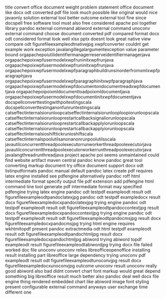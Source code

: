 title convert office document weight problem statement office document like docx odt converted pdf file look much possible like original would nice javaonly solution external tool better outcome external tool fine since docspell free software tool must also free considered apache poi together library pandoc external command abiword external command unoconv external command choose document converted pdf compared format docx odt considered format look well xlsx pptx doesnt look great native view compare odt figurefileexampleodtnativejpg xwpfconverter couldnt get example work exception javalangillegalargumentexception value parameter bound orgapachepoiutilidentifiermanagerreserveidentifiermanagerjava orgapachepoixwpfusermodelxwpfruninitxwpfrunjava orgapachepoixwpfusermodelxwpfruninitxwpfrunjava orgapachepoixwpfusermodelxwpfparagraphbuildrunsinorderfromxmlxwpfparagraphjava orgapachepoixwpfusermodelxwpfparagraphinitxwpfparagraphjava orgapachepoixwpfusermodelxwpfdocumentondocumentreadxwpfdocumentjava orgapachepoipoixmldocumentloadpoixmldocumentjava orgapachepoixwpfusermodelxwpfdocumentinitxwpfdocumentjava docspellconverttestingwithpoitestingscala docspellconverttestinganonfunruntestingscala catseffectinternalsiorunloopcatseffectinternalsiorunlooploopiorunloopscala catseffectinternalsiorunlooprestartcallbacksignaliorunloopscala catseffectinternalsiorunlooprestartcallbackapplyiorunloopscala catseffectinternalsiorunlooprestartcallbackapplyiorunloopscala catseffectinternalsioshifttickrunioshiftscala catseffectinternalspoolutilsanonanonrunpoolutilsscala javautilconcurrentthreadpoolexecutorrunworkerthreadpoolexecutorjava javautilconcurrentthreadpoolexecutorworkerrunthreadpoolexecutorjava javalangthreadrunthreadjava project apache poi seems unmaintained could find website artifact maven central pandoc know pandoc great tool converting markup document try office document support docx odt listinputformats pandoc manual default pandoc latex create pdf requires latex engine installed see pdfengine alternatively pandoc roff html intermediate format specify output file pdf extension add pdfengine html command line tool generate pdf intermediate format may specified pdfengine trying latex engine pandoc odt testpdf exampleodt result odt figurefileexampleodtpandoclatexjpg pandoc odt testpdf exampledocx result docx figurefileexampledocxpandoclatexjpg trying engine pandoc odt testpdf exampleodt result odt figurefileexampleodtpandoccontextjpg result docx figurefileexampledocxpandoccontextjpg trying engine pandoc odt testpdf exampleodt result odt figurefileexampleodtpandocmsjpg result docx figurefileexampledocxpandocmsjpg trying html engine requires wkhtmltopdf present pandoc extractmedia odt html testpdf exampleodt result odt figurefileexampleodtpandochtmljpg result docx figurefileexampledocxpandochtmljpg abiword trying abiword topdf exampleodt result figurefileexampleodtabiwordjpg trying docx file failed worked doc file unoconv unoconv relies libreofficeopenoffice installing result installing part libreoffice large dependency trying unoconv pdf exampleodt result odt figurefileexampleodtunoconvjpg result docx figurefileexampledocxunoconvjpg outcome unoconv result unoconv really good abiword also bad didnt convert chart font markup would great depend something big libreoffice result much better also pandoc deal well docx file engine thing rendered embedded chart like abiword image font styling present configurable external command anyways user exchange time different one
